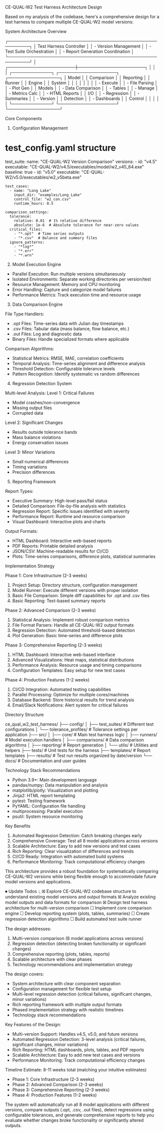 CE-QUAL-W2 Test Harness Architecture Design

  Based on my analysis of the codebase, here's a comprehensive design for a test harness to compare multiple CE-QUAL-W2 model versions:

  System Architecture Overview

  ┌─────────────────────────────────────────────────────────┐
  │                Test Harness Controller                  │
  │  - Version Management                                   │
  │  - Test Suite Orchestration                             │
  │  - Report Generation Coordination                       │
  └─────────────────────────────────────────────────────────┘
                                │
         ┌──────────────────────┼──────────────────────┐
         │                      │                      │
  ┌─────────────┐    ┌───────────────────┐    ┌─────────────────┐
  │   Model     │    │   Comparison      │    │   Reporting     │
  │  Runner     │    │    Engine         │    │    System       │
  │             │    │                   │    │                 │
  │ - Execute   │    │ - File Parsing    │    │ - Plot Gen      │
  │   Models    │    │ - Data Comparison │    │ - Tables        │
  │ - Manage    │    │ - Metrics Calc    │    │ - HTML Reports  │
  │   I/O       │    │ - Regression      │    │ - Summaries     │
  │ - Version   │    │   Detection       │    │ - Dashboards    │
  │   Control   │    │                   │    │                 │
  └─────────────┘    └───────────────────┘    └─────────────────┘

  Core Components

  1. Configuration Management

  # test_config.yaml structure
  test_suite:
    name: "CE-QUAL-W2 Version Comparison"
    versions:
      - id: "v4.5"
        executable: "CE-QUAL-W2/v4.5/executables/model/w2_v45_64.exe"
        baseline: true
      - id: "v5.0"
        executable: "CE-QUAL-W2/v5.0/executables/w2_v5beta.exe"

    test_cases:
      - name: "Long Lake"
        input_dir: "examples/Long Lake"
        control_file: "w2_con.csv"
        runtime_hours: 0.5

    comparison_settings:
      tolerance:
        relative: 0.01  # 1% relative difference
        absolute: 1e-6  # Absolute tolerance for near-zero values
      critical_files:
        - "*.opt"  # Time series outputs
        - "*.csv"  # Balance and summary files
      ignore_patterns:
        - "*log*"
        - "*.err"
        - "*.wrn"

  2. Model Execution Engine

  - Parallel Execution: Run multiple versions simultaneously
  - Isolated Environments: Separate working directories per version/test
  - Resource Management: Memory and CPU monitoring
  - Error Handling: Capture and categorize model failures
  - Performance Metrics: Track execution time and resource usage

  3. Data Comparison Engine

  File Type Handlers:
  - .opt Files: Time-series data with Julian day timestamps
  - .csv Files: Tabular data (mass balance, flow balance, etc.)
  - .out Files: Log and diagnostic data
  - Binary Files: Handle specialized formats where applicable

  Comparison Algorithms:
  - Statistical Metrics: RMSE, MAE, correlation coefficients
  - Temporal Analysis: Time-series alignment and difference analysis
  - Threshold Detection: Configurable tolerance levels
  - Pattern Recognition: Identify systematic vs random differences

  4. Regression Detection System

  Multi-level Analysis:
  Level 1: Critical Failures
  - Model crashes/non-convergence
  - Missing output files
  - Corrupted data

  Level 2: Significant Changes
  - Results outside tolerance bands
  - Mass balance violations
  - Energy conservation issues

  Level 3: Minor Variations
  - Small numerical differences
  - Timing variations
  - Precision differences

  5. Reporting Framework

  Report Types:
  - Executive Summary: High-level pass/fail status
  - Detailed Comparison: File-by-file analysis with statistics
  - Regression Report: Specific issues identified with severity
  - Performance Report: Runtime and resource comparison
  - Visual Dashboard: Interactive plots and charts

  Output Formats:
  - HTML Dashboard: Interactive web-based reports
  - PDF Reports: Printable detailed analysis
  - JSON/CSV: Machine-readable results for CI/CD
  - Plots: Time-series comparisons, difference plots, statistical summaries

  Implementation Strategy

  Phase 1: Core Infrastructure (2-3 weeks)

  1. Project Setup: Directory structure, configuration management
  2. Model Runner: Execute different versions with proper isolation
  3. Basic File Comparison: Simple diff capabilities for .opt and .csv files
  4. Basic Reporting: Text-based summary reports

  Phase 2: Advanced Comparison (2-3 weeks)

  1. Statistical Analysis: Implement robust comparison metrics
  2. File Format Parsers: Handle all CE-QUAL-W2 output formats
  3. Regression Detection: Automated threshold-based detection
  4. Plot Generation: Basic time-series and difference plots

  Phase 3: Comprehensive Reporting (2-3 weeks)

  1. HTML Dashboard: Interactive web-based interface
  2. Advanced Visualizations: Heat maps, statistical distributions
  3. Performance Analysis: Resource usage and timing comparisons
  4. Configuration Templates: Easy setup for new test cases

  Phase 4: Production Features (1-2 weeks)

  1. CI/CD Integration: Automated testing capabilities
  2. Parallel Processing: Optimize for multiple cores/machines
  3. Database Backend: Store historical results for trend analysis
  4. Email/Slack Notifications: Alert system for critical failures

  Directory Structure

  ce_qual_w2_test_harness/
  ├── config/
  │   ├── test_suites/          # Different test configurations
  │   └── tolerance_profiles/   # Tolerance settings per application
  ├── src/
  │   ├── core/                 # Main test harness logic
  │   ├── runners/              # Model execution handlers
  │   ├── comparisons/          # Data comparison algorithms
  │   ├── reporting/            # Report generation
  │   └── utils/                # Utilities and helpers
  ├── tests/                    # Unit tests for the harness
  ├── templates/                # Report templates
  ├── results/                  # Test run results organized by date/version
  └── docs/                     # Documentation and user guides

  Technology Stack Recommendations

  - Python 3.9+: Main development language
  - pandas/numpy: Data manipulation and analysis
  - matplotlib/plotly: Visualization and plotting
  - Jinja2: HTML report templating
  - pytest: Testing framework
  - PyYAML: Configuration file handling
  - multiprocessing: Parallel execution
  - psutil: System resource monitoring

  Key Benefits

  1. Automated Regression Detection: Catch breaking changes early
  2. Comprehensive Coverage: Test all 8 model applications across versions
  3. Scalable Architecture: Easy to add new versions and test cases
  4. Rich Reporting: Clear visualization of differences and trends
  5. CI/CD Ready: Integration with automated build systems
  6. Performance Monitoring: Track computational efficiency changes

  This architecture provides a robust foundation for systematically comparing CE-QUAL-W2 versions while being flexible enough to
  accommodate future model versions and applications.

⏺ Update Todos
  ⎿  ☒ Explore CE-QUAL-W2 codebase structure to understand existing model versions and output formats
     ☒ Analyze existing model outputs and data formats for comparison
     ☒ Design test harness architecture for multi-version comparison
     ☐ Implement core comparison engine
     ☐ Develop reporting system (plots, tables, summaries)
     ☐ Create regression detection algorithms
     ☐ Build automated test suite runner


The design addresses:

  1. Multi-version comparison (8 model applications across versions)
  2. Regression detection (detecting broken functionality or significant changes)
  3. Comprehensive reporting (plots, tables, reports)
  4. Scalable architecture with clear phases
  5. Technology recommendations and implementation strategy

  The design covers:
  - System architecture with clear component separation
  - Configuration management for flexible test setup
  - Multi-level regression detection (critical failures, significant changes, minor variations)
  - Rich reporting framework with multiple output formats
  - Phased implementation strategy with realistic timelines
  - Technology stack recommendations

  Key Features of the Design:
  - Multi-version Support: Handles v4.5, v5.0, and future versions
  - Automated Regression Detection: 3-level analysis (critical failures, significant changes, minor variations)
  - Rich Reporting: HTML dashboards, plots, tables, and PDF reports
  - Scalable Architecture: Easy to add new test cases and versions
  - Performance Monitoring: Track computational efficiency changes

  Timeline Estimate: 8-11 weeks total (matching your intuitive estimates)
  - Phase 1: Core Infrastructure (2-3 weeks)
  - Phase 2: Advanced Comparison (2-3 weeks)
  - Phase 3: Comprehensive Reporting (2-3 weeks)
  - Phase 4: Production Features (1-2 weeks)

  The system will automatically run all 8 model applications with different versions, compare outputs (.opt, .csv, .out files), detect
  regressions using configurable tolerances, and generate comprehensive reports to help you evaluate whether changes broke
  functionality or significantly altered outputs.
